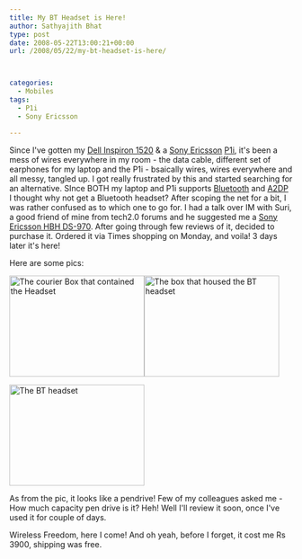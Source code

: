 ```yaml
---
title: My BT Headset is Here!
author: Sathyajith Bhat
type: post
date: 2008-05-22T13:00:21+00:00
url: /2008/05/22/my-bt-headset-is-here/



categories:
  - Mobiles
tags:
  - P1i
  - Sony Ericsson

---
```



Since I've gotten my <a href="https://sathyasays.com/2007/12/02/dell-inspiron-1520-review/" target="_blank">Dell Inspiron 1520</a> & a <a href="https://sathyabh.at/2008/03/02/my-new-baby/" target="_blank">Sony Ericsson</a> <a href="https://sathyabh.at/2008/03/30/sony-ericsson-p1i-review/" target="_blank">P1i</a>, it's been a mess of wires everywhere in my room - the data cable, different set of earphones for my laptop and the P1i - bsaically wires, wires everywhere and all messy, tangled up. I got really frustrated by this and started searching for an alternative. SInce BOTH my laptop and P1i supports <a href="https://en.wikipedia.org/wiki/Bluetooth" target="_blank">Bluetooth</a> and [A2DP][1] I thought why not get a Bluetooth headset? After scoping the net for a bit, I was rather confused as to which one to go for. I had a talk over IM with Suri, a good friend of mine from tech2.0 forums and he suggested me a [Sony Ericsson HBH DS-970][2]. After going through few reviews of it, decided to purchase it. Ordered it via Times shopping on Monday, and voila! 3 days later it's here!

Here are some pics:

<img src="https://farm3.static.flickr.com/2148/2513764858_bf6202127d_m.jpg" alt="The courier Box that contained the Headset" width="240" height="180" /><img src="https://farm3.static.flickr.com/2211/2513805038_e1b0154b54_m.jpg" alt="The box that housed the BT headset" width="240" height="180" /> 

<img src="https://farm4.static.flickr.com/3241/2513765512_1241f360a1_m.jpg" alt="The BT headset" width="240" height="180" /> 



As from the pic, it looks like a pendrive! Few of my colleagues asked me - How much capacity pen drive is it? Heh! Well I'll review it soon, once I've used it for couple of days.

Wireless Freedom, here I come! And oh yeah, before I forget, it cost me Rs 3900, shipping was free.

 [1]: https://en.wikipedia.org/wiki/A2DP
 [2]: https://lin.cr/uo
